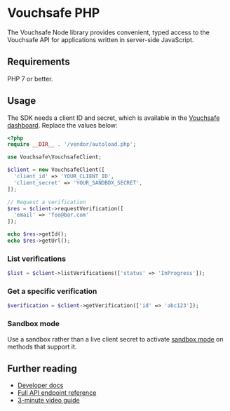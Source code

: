 # Vouchsafe PHP

The Vouchsafe Node library provides convenient, typed access to the Vouchsafe API for applications written in server-side JavaScript.

## Requirements

PHP 7 or better.

## Usage

The SDK needs a client ID and secret, which is available in the [Vouchsafe dashboard](https://app.vouchsafe.id). Replace the values below:

```php
<?php
require __DIR__ . '/vendor/autoload.php';

use Vouchsafe\VouchsafeClient;

$client = new VouchsafeClient([
  'client_id' => 'YOUR_CLIENT_ID',
  'client_secret' => 'YOUR_SANDBOX_SECRET',
]);

// Request a verification
$res = $client->requestVerification([
  'email' => 'foo@bar.com'
]);

echo $res->getId();
echo $res->getUrl();
```

### List verifications

```php
$list = $client->listVerifications(['status' => 'InProgress']);
```

### Get a specific verification

```php
$verification = $client->getVerification(['id' => 'abc123']);
```

### Sandbox mode

Use a sandbox rather than a live client secret to activate [sandbox mode](https://help.vouchsafe.id/en/articles/11979598-how-does-sandbox-mode-work) on methods that support it.

## Further reading

- [Developer docs](https://help.vouchsafe.id/en/collections/12439003-developers)
- [Full API endpoint reference](https://app.vouchsafe.id/docs)
- [3-minute video guide](https://www.youtube.com/playlist?list=PLx6V6SSTMuF_ZNWBPnysvwmdIwboLViE8)
